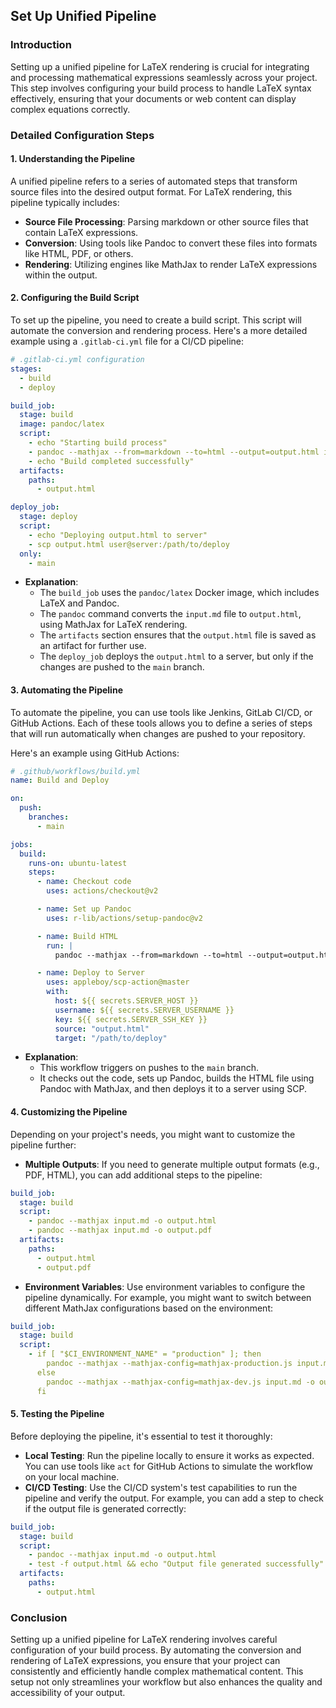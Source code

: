 ## Set Up Unified Pipeline

### Introduction

Setting up a unified pipeline for LaTeX rendering is crucial for integrating and processing mathematical expressions seamlessly across your project. This step involves configuring your build process to handle LaTeX syntax effectively, ensuring that your documents or web content can display complex equations correctly.

### Detailed Configuration Steps

#### 1. **Understanding the Pipeline**

A unified pipeline refers to a series of automated steps that transform source files into the desired output format. For LaTeX rendering, this pipeline typically includes:

- **Source File Processing**: Parsing markdown or other source files that contain LaTeX expressions.
- **Conversion**: Using tools like Pandoc to convert these files into formats like HTML, PDF, or others.
- **Rendering**: Utilizing engines like MathJax to render LaTeX expressions within the output.

#### 2. **Configuring the Build Script**

To set up the pipeline, you need to create a build script. This script will automate the conversion and rendering process. Here's a more detailed example using a `.gitlab-ci.yml` file for a CI/CD pipeline:

```yaml
# .gitlab-ci.yml configuration
stages:
  - build
  - deploy

build_job:
  stage: build
  image: pandoc/latex
  script:
    - echo "Starting build process"
    - pandoc --mathjax --from=markdown --to=html --output=output.html input.md
    - echo "Build completed successfully"
  artifacts:
    paths:
      - output.html

deploy_job:
  stage: deploy
  script:
    - echo "Deploying output.html to server"
    - scp output.html user@server:/path/to/deploy
  only:
    - main
```

- **Explanation**:
  - The `build_job` uses the `pandoc/latex` Docker image, which includes LaTeX and Pandoc.
  - The `pandoc` command converts the `input.md` file to `output.html`, using MathJax for LaTeX rendering.
  - The `artifacts` section ensures that the `output.html` file is saved as an artifact for further use.
  - The `deploy_job` deploys the `output.html` to a server, but only if the changes are pushed to the `main` branch.

#### 3. **Automating the Pipeline**

To automate the pipeline, you can use tools like Jenkins, GitLab CI/CD, or GitHub Actions. Each of these tools allows you to define a series of steps that will run automatically when changes are pushed to your repository.

Here's an example using GitHub Actions:

```yaml
# .github/workflows/build.yml
name: Build and Deploy

on:
  push:
    branches:
      - main

jobs:
  build:
    runs-on: ubuntu-latest
    steps:
      - name: Checkout code
        uses: actions/checkout@v2

      - name: Set up Pandoc
        uses: r-lib/actions/setup-pandoc@v2

      - name: Build HTML
        run: |
          pandoc --mathjax --from=markdown --to=html --output=output.html input.md

      - name: Deploy to Server
        uses: appleboy/scp-action@master
        with:
          host: ${{ secrets.SERVER_HOST }}
          username: ${{ secrets.SERVER_USERNAME }}
          key: ${{ secrets.SERVER_SSH_KEY }}
          source: "output.html"
          target: "/path/to/deploy"
```

- **Explanation**:
  - This workflow triggers on pushes to the `main` branch.
  - It checks out the code, sets up Pandoc, builds the HTML file using Pandoc with MathJax, and then deploys it to a server using SCP.

#### 4. **Customizing the Pipeline**

Depending on your project's needs, you might want to customize the pipeline further:

- **Multiple Outputs**: If you need to generate multiple output formats (e.g., PDF, HTML), you can add additional steps to the pipeline:

```yaml
build_job:
  stage: build
  script:
    - pandoc --mathjax input.md -o output.html
    - pandoc --mathjax input.md -o output.pdf
  artifacts:
    paths:
      - output.html
      - output.pdf
```

- **Environment Variables**: Use environment variables to configure the pipeline dynamically. For example, you might want to switch between different MathJax configurations based on the environment:

```yaml
build_job:
  stage: build
  script:
    - if [ "$CI_ENVIRONMENT_NAME" = "production" ]; then
        pandoc --mathjax --mathjax-config=mathjax-production.js input.md -o output.html
      else
        pandoc --mathjax --mathjax-config=mathjax-dev.js input.md -o output.html
      fi
```

#### 5. **Testing the Pipeline**

Before deploying the pipeline, it's essential to test it thoroughly:

- **Local Testing**: Run the pipeline locally to ensure it works as expected. You can use tools like `act` for GitHub Actions to simulate the workflow on your local machine.
- **CI/CD Testing**: Use the CI/CD system's test capabilities to run the pipeline and verify the output. For example, you can add a step to check if the output file is generated correctly:

```yaml
build_job:
  stage: build
  script:
    - pandoc --mathjax input.md -o output.html
    - test -f output.html && echo "Output file generated successfully" || echo "Output file not found"
  artifacts:
    paths:
      - output.html
```

### Conclusion

Setting up a unified pipeline for LaTeX rendering involves careful configuration of your build process. By automating the conversion and rendering of LaTeX expressions, you ensure that your project can consistently and efficiently handle complex mathematical content. This setup not only streamlines your workflow but also enhances the quality and accessibility of your output.

